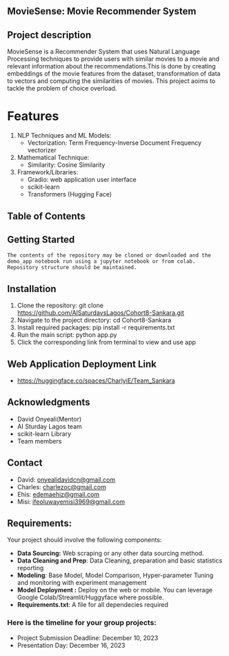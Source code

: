## MovieSense: Movie Recommender System

## Project description 
MovieSense is a Recommender System that uses Natural Language Processing techniques to provide users with similar movies to a movie and relevant information about the recommendations.This is done by creating embeddings of the movie features from the dataset, transformation of data to vectors and computing the similarities of movies. This project aoims to tackle the problem of choice overload. 

# Features
1. NLP Techniques and ML Models:
    - Vectorization: Term Frequency-Inverse Document Frequency vectorizer
2. Mathematical Technique:
    - Similarity: Cosine Similarity
3. Framework/Libraries:
    - Gradio: web application user interface
    - scikit-learn
    - Transformers (Hugging Face)

## Table of Contents

## Getting Started 
    The contents of the repository may be cloned or downloaded and the demo_app notebook run using a jupyter notebook or from colab. Repository structure should be maintained.

## Installation
1. Clone the repository:
    git clone https://github.com/AISaturdaysLagos/Cohort8-Sankara.git
2. Navigate to the project directory:
    cd Cohort8-Sankara
3. Install required packages:
    pip install -r requirements.txt
4. Run the main script:
    python app.py
5. Click the corresponding link from terminal to view and use app

## Web Application Deployment Link
- https://huggingface.co/spaces/CharlyiE/Team_Sankara

## Acknowledgments
- David Onyeali(Mentor)
- AI Sturday Lagos team
- scikit-learn Library 
- Team members

## Contact
- David: onyealidavidcn@gmail.com
- Charles: charlezoc@gmail.com
- Ehis: edemaehiz@gmail.com
- Misi: ifeoluwayemisi3969@gmail.com


## Requirements:
Your project should involve the following components:
- **Data Sourcing:** Web scraping or any other data sourcing method.
- **Data Cleaning and Prep**: Data Cleaning, preparation and basic statistics reporting
- **Modeling**: Base Model, Model Comparison, Hyper-parameter Tuning and monitoring with experiment management
- **Model Deployment :** Deploy on the web or mobile. You can leverage Google Colab/Streamlit/Huggyface where possible.
- **Requirements.txt**: A file for all dependecies required

### Here is the timeline for your group projects:
- Project Submission Deadline: December 10, 2023
- Presentation Day: December 16, 2023
